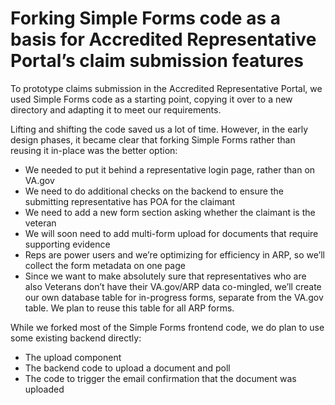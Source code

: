 # Forking Simple Forms code as a basis for Accredited Representative Portal’s claim submission features


To prototype claims submission in the Accredited Representative Portal, we used Simple Forms code as a starting point, copying it over to a new directory and adapting it to meet our requirements. 

Lifting and shifting the code saved us a lot of time. However, in the early design phases, it became clear that forking Simple Forms rather than reusing it in-place was the better option:

* We needed to put it behind a representative login page, rather than on VA.gov 
* We need to do additional checks on the backend to ensure the submitting representative has POA for the claimant
* We need to add a new form section asking whether the claimant is the veteran
* We will soon need to add multi-form upload for documents that require supporting evidence
* Reps are power users and we’re optimizing for efficiency in ARP, so we’ll collect the form metadata on one page
* Since we want to make absolutely sure that representatives who are also Veterans don’t have their VA.gov/ARP data co-mingled, we’ll create our own database table for in-progress forms, separate from the VA.gov table. We plan to reuse this table for all ARP forms.


While we forked most of the Simple Forms frontend code, we do plan to use some existing backend directly:

* The upload component 
* The backend code to upload a document and poll
* The code to trigger the email confirmation that the document was uploaded

